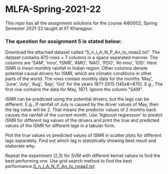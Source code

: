 # MLFA-Spring-2021-22
This repo has all the assignment solutions for the course AI60002, Spring Semester 2021-22 taught at IIT Kharagpur. 



<h3>The question for assignment 5 is stated below:</h3>

Download the attached dataset called “S_n_I_A_N_P_An_Io_noaa2.txt”. The dataset contains 870 rows × 7 columns in a space separated manner. The columns are ‘SAM’, ‘nino’, ‘ISMR’, ‘AMO’, ‘NAO’, ‘PDO’, ‘At-nino’, ’IOD’. Here ISMR is mean monthly rainfall in Indian region. Other columns denote potential causal drivers for ISMR, which are climatic conditions in other parts of the world. The rows contain monthly data for the months ‘May’, ‘June’, ‘July’, ‘Aug’, ‘Sep’, ‘Oct’ for the years 1871-2015 (145x6=870).  E.g., The first row contains the data for May, 1871. Ignore the column "SAM".

ISMR can be predicted using the potential drivers, but the lags can be different. E.g., If rainfall of July is caused by the driver values of May, then the lag value will be 2. That means the predictor values of 2 months back causes the rainfall of the current month. Use ‘Xgboost regresssor’ to predict ISMR for different lag values of the drivers and print the true and predicted values of the ISMR for different lags in a tabular form.

Plot the true values vs predicted values of ISMR in scatter plots for different lags separately. Find out which lag is statistically showing best result and elaborate why.

Repeat the experiment (2,3) for SVM with different kernel values to find the best performing one. Use grid search method to find the best performance.[S_n_I_A_N_P_An_Io_noaa2.txt](https://github.com/Ayushman-0301/MLFA-Spring-2021-22/files/8645058/S_n_I_A_N_P_An_Io_noaa2.txt)
